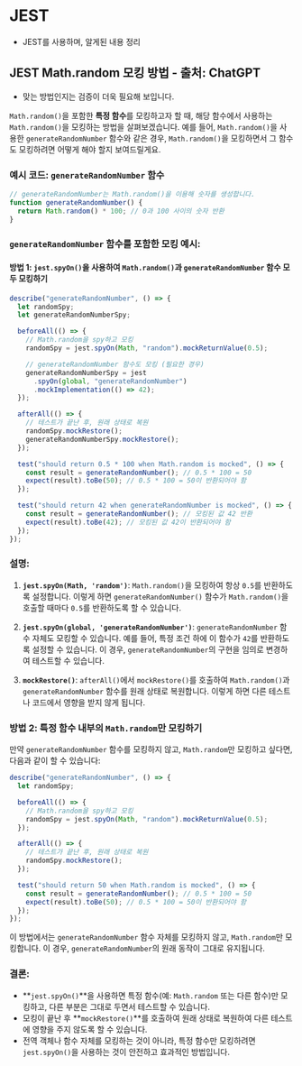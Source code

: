 # JEST

- JEST를 사용하며, 알게된 내용 정리

## JEST Math.random 모킹 방법 - 출처: ChatGPT

- 맞는 방법인지는 검증이 더욱 필요해 보입니다.

`Math.random()`을 포함한 **특정 함수**를 모킹하고자 할 때, 해당 함수에서 사용하는 `Math.random()`을 모킹하는 방법을 살펴보겠습니다. 예를 들어, `Math.random()`을 사용한 `generateRandomNumber` 함수와 같은 경우, `Math.random()`을 모킹하면서 그 함수도 모킹하려면 어떻게 해야 할지 보여드릴게요.

### 예시 코드: `generateRandomNumber` 함수

```javascript
// generateRandomNumber는 Math.random()을 이용해 숫자를 생성합니다.
function generateRandomNumber() {
  return Math.random() * 100; // 0과 100 사이의 숫자 반환
}
```

### `generateRandomNumber` 함수를 포함한 모킹 예시:

#### 방법 1: `jest.spyOn()`을 사용하여 `Math.random()`과 `generateRandomNumber` 함수 모두 모킹하기

```javascript
describe("generateRandomNumber", () => {
  let randomSpy;
  let generateRandomNumberSpy;

  beforeAll(() => {
    // Math.random을 spy하고 모킹
    randomSpy = jest.spyOn(Math, "random").mockReturnValue(0.5);

    // generateRandomNumber 함수도 모킹 (필요한 경우)
    generateRandomNumberSpy = jest
      .spyOn(global, "generateRandomNumber")
      .mockImplementation(() => 42);
  });

  afterAll(() => {
    // 테스트가 끝난 후, 원래 상태로 복원
    randomSpy.mockRestore();
    generateRandomNumberSpy.mockRestore();
  });

  test("should return 0.5 * 100 when Math.random is mocked", () => {
    const result = generateRandomNumber(); // 0.5 * 100 = 50
    expect(result).toBe(50); // 0.5 * 100 = 50이 반환되어야 함
  });

  test("should return 42 when generateRandomNumber is mocked", () => {
    const result = generateRandomNumber(); // 모킹된 값 42 반환
    expect(result).toBe(42); // 모킹된 값 42이 반환되어야 함
  });
});
```

### 설명:

1. **`jest.spyOn(Math, 'random')`**: `Math.random()`을 모킹하여 항상 `0.5`를 반환하도록 설정합니다. 이렇게 하면 `generateRandomNumber()` 함수가 `Math.random()`을 호출할 때마다 `0.5`를 반환하도록 할 수 있습니다.
2. **`jest.spyOn(global, 'generateRandomNumber')`**: `generateRandomNumber` 함수 자체도 모킹할 수 있습니다. 예를 들어, 특정 조건 하에 이 함수가 `42`를 반환하도록 설정할 수 있습니다. 이 경우, `generateRandomNumber`의 구현을 임의로 변경하여 테스트할 수 있습니다.

3. **`mockRestore()`**: `afterAll()`에서 `mockRestore()`를 호출하여 `Math.random()`과 `generateRandomNumber` 함수를 원래 상태로 복원합니다. 이렇게 하면 다른 테스트나 코드에서 영향을 받지 않게 됩니다.

### 방법 2: 특정 함수 내부의 `Math.random`만 모킹하기

만약 `generateRandomNumber` 함수를 모킹하지 않고, `Math.random`만 모킹하고 싶다면, 다음과 같이 할 수 있습니다:

```javascript
describe("generateRandomNumber", () => {
  let randomSpy;

  beforeAll(() => {
    // Math.random을 spy하고 모킹
    randomSpy = jest.spyOn(Math, "random").mockReturnValue(0.5);
  });

  afterAll(() => {
    // 테스트가 끝난 후, 원래 상태로 복원
    randomSpy.mockRestore();
  });

  test("should return 50 when Math.random is mocked", () => {
    const result = generateRandomNumber(); // 0.5 * 100 = 50
    expect(result).toBe(50); // 0.5 * 100 = 50이 반환되어야 함
  });
});
```

이 방법에서는 `generateRandomNumber` 함수 자체를 모킹하지 않고, `Math.random`만 모킹합니다. 이 경우, `generateRandomNumber`의 원래 동작이 그대로 유지됩니다.

### 결론:

- **`jest.spyOn()`**을 사용하면 특정 함수(예: `Math.random` 또는 다른 함수)만 모킹하고, 다른 부분은 그대로 두면서 테스트할 수 있습니다.
- 모킹이 끝난 후 **`mockRestore()`**를 호출하여 원래 상태로 복원하여 다른 테스트에 영향을 주지 않도록 할 수 있습니다.
- 전역 객체나 함수 자체를 모킹하는 것이 아니라, 특정 함수만 모킹하려면 `jest.spyOn()`을 사용하는 것이 안전하고 효과적인 방법입니다.
